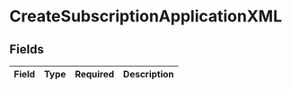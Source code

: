 # CreateSubscriptionApplicationXML


## Fields

| Field       | Type        | Required    | Description |
| ----------- | ----------- | ----------- | ----------- |
